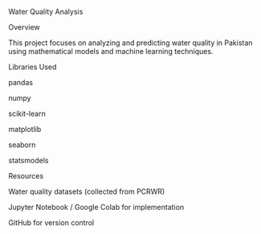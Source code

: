 Water Quality Analysis

Overview

This project focuses on analyzing and predicting water quality in Pakistan using mathematical models and machine learning techniques.

Libraries Used

pandas

numpy

scikit-learn

matplotlib

seaborn

statsmodels

Resources

Water quality datasets (collected from PCRWR)

Jupyter Notebook / Google Colab for implementation

GitHub for version control
